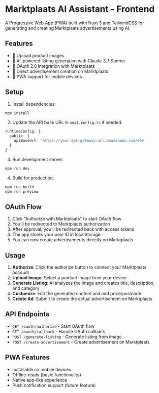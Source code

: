 # Marktplaats AI Assistant - Frontend

A Progressive Web App (PWA) built with Nuxt 3 and TailwindCSS for generating and creating Marktplaats advertisements using AI.

## Features

- 📸 Upload product images
- 🤖 AI-powered listing generation with Claude 3.7 Sonnet
- 🔑 OAuth 2.0 integration with Marktplaats
- 🎯 Direct advertisement creation on Marktplaats
- 📱 PWA support for mobile devices

## Setup

1. Install dependencies:
```bash
npm install
```

2. Update the API base URL in `nuxt.config.ts` if needed:
```typescript
runtimeConfig: {
  public: {
    apiBaseUrl: 'https://your-api-gateway-url.amazonaws.com/dev'
  }
}
```

3. Run development server:
```bash
npm run dev
```

4. Build for production:
```bash
npm run build
npm run preview
```

## OAuth Flow

1. Click "Authorize with Marktplaats" to start OAuth flow
2. You'll be redirected to Marktplaats authorization
3. After approval, you'll be redirected back with access tokens
4. The app stores your user ID in localStorage
5. You can now create advertisements directly on Marktplaats

## Usage

1. **Authorize**: Click the authorize button to connect your Marktplaats account
2. **Upload Image**: Select a product image from your device
3. **Generate Listing**: AI analyzes the image and creates title, description, and category
4. **Customize**: Edit the generated content and add price/postcode
5. **Create Ad**: Submit to create the actual advertisement on Marktplaats

## API Endpoints

- `GET /oauth/authorize` - Start OAuth flow
- `GET /oauth/callback` - Handle OAuth callback
- `POST /generate-listing` - Generate listing from image
- `POST /create-advertisement` - Create advertisement on Marktplaats

## PWA Features

- Installable on mobile devices
- Offline-ready (basic functionality)
- Native app-like experience
- Push notification support (future feature)